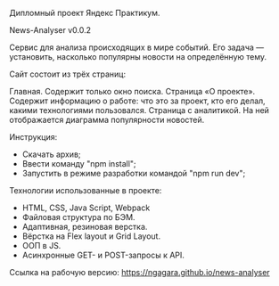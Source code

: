 Дипломный проект Яндекс Практикум.

News-Analyser v0.0.2

Сервис для анализа происходящих в мире событий.
Его задача — установить, насколько популярны новости на определённую тему.

Сайт состоит из трёх страниц:

Главная. Содержит только окно поиска.
Страница «О проекте». Содержит информацию о работе: что это за проект, кто его делал, какими технологиями пользовался.
Страница с аналитикой. На ней отображается диаграмма популярности новостей.

Инструкция:

- Скачать архив;
- Ввести команду "npm install";
- Запустить в режиме разработки командой "npm run dev";

Технологии использованные в проекте:

- HTML, CSS, Java Script, Webpack
- Файловая структура по БЭМ.
- Адаптивная, резиновая верстка.
- Вёрстка на Flex layout и Grid Layout.
- ООП в JS.
- Асинхронные GET- и POST-запросы к API.

Ссылка на рабочую версию: https://ngagara.github.io/news-analyser


